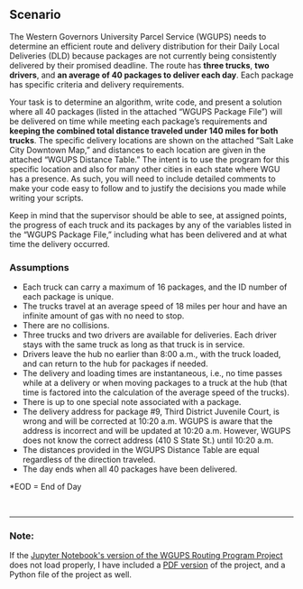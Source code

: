 ## Scenario
The Western Governors University Parcel Service (WGUPS) needs to determine an efficient route and delivery distribution for their Daily Local Deliveries (DLD) because packages are not currently being consistently delivered by their promised deadline. The route has **three trucks**, **two drivers**, and **an average of 40 packages to deliver each day**. Each package has specific criteria and delivery requirements.

Your task is to determine an algorithm, write code, and present a solution where all 40 packages (listed in the attached “WGUPS Package File”) will be delivered on time while meeting each package’s requirements and **keeping the combined total distance traveled under 140 miles for both trucks**. The specific delivery locations are shown on the attached “Salt Lake City Downtown Map,” and distances to each location are given in the attached “WGUPS Distance Table.” The intent is to use the program for this specific location and also for many other cities in each state where WGU has a presence. As such, you will need to include detailed comments to make your code easy to follow and to justify the decisions you made while writing your scripts.

Keep in mind that the supervisor should be able to see, at assigned points, the progress of each truck and its packages by any of the variables listed in the “WGUPS Package File,” including what has been delivered and at what time the delivery occurred.

### Assumptions
- Each truck can carry a maximum of 16 packages, and the ID number of each package is unique.
- The trucks travel at an average speed of 18 miles per hour and have an infinite amount of gas with no need to stop.
- There are no collisions.
- Three trucks and two drivers are available for deliveries. Each driver stays with the same truck as long as that truck is in service.
- Drivers leave the hub no earlier than 8:00 a.m., with the truck loaded, and can return to the hub for packages if needed.
- The delivery and loading times are instantaneous, i.e., no time passes while at a delivery or when moving packages to a truck at the hub (that time is factored into the calculation of the average speed of the trucks).
- There is up to one special note associated with a package.
- The delivery address for package #9, Third District Juvenile Court, is wrong and will be corrected at 10:20 a.m. WGUPS is aware that the address is incorrect and will be updated at 10:20 a.m. However, WGUPS does not know the correct address (410 S State St.) until 10:20 a.m.
- The distances provided in the WGUPS Distance Table are equal regardless of the direction traveled.
- The day ends when all 40 packages have been delivered.

*EOD = End of Day

<br>
<hr>

### Note:
If the [Jupyter Notebook's version of the WGUPS Routing Program Project](https://github.com/jeyla380/school_work/blob/main/backend_programming/python/project/WGUPS_Routing_Program.ipynb) does not load properly, I have included a [PDF version](https://github.com/jeyla380/school_work/blob/main/backend_programming/python/project/WGUPS_Routing_Program.pdf) of the project, and a Python file of the project as well.
